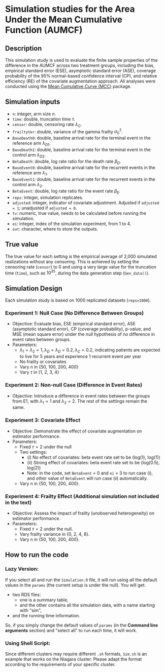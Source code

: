 # Simulation studies for the Area Under the Mean Cumulative Function (AUMCF)

## Description
This simulation study is used to evaluate the finite sample properties of the difference in the AUMCF across two treatment groups, including the bias, empirical standard error (ESE), asymptotic standard error (ASE), coverage probability of the 95% normal-based confidence interval (CP), and relative efficiency (RE) of the covariate augmentation approach. All analyses were conducted using the [Mean Cumulative Curve (MCC)](https://github.com/zrmacc/MCC}) package.

## Simulation inputs
- `n`: integer, arm size $n$.
- `time`: double, truncation time $\tau$.
- `censor`: double, censoring rate $\lambda_C$.
- `frailtyVar`: double, variance of the gamma frailty $\sigma_0^2$.
- `BaseDeath0`: double, baseline arrival rate for the terminal event in the reference arm $\lambda_{D1}$.
- `BaseDeath1`: double, baseline arrival rate for the terminal event in the control arm $\lambda_{D2}$.
- `BetaDeath`: double, log rate ratio for the death rate $\beta_D$.
- `BaseEvent0`: double, baseline arrival rate for the recurrent events in the reference arm $\lambda_1$.
- `BaseEvent1`: double, baseline arrival rate for the recurrent events in the control arm $\lambda_2$.
- `BetaEvent`: double, log rate ratio for the event rate $\beta_E$.
- `reps`: integer, simulation replicates.
- `adjusted`: integer, indicator of covariate adjustment. Adjusted if `adjusted = 1`; unadjusted if `adjusted = 0`.
- `tv`: numeric, true value, needs to be calculated before running the simulation.
- `ei`: integer, index of the simulation experiment, from 1 to 4.
- `out`: character, where to store the outputs.


## True value
The true value for each setting is the empirical average of 2,000 simulated realizations without any censoring. This is achieved by setting the censoring rate (`censor`) to 0 and using a very large value for the truncation time (`time`), such as $10^{35}$, during the data generation step (`Gen_data()`). 
 
## Simulation Design
Each simulation study is based on 1000 replicated datasets (`reps=1000`).

### Experiment 1: Null Case (No Difference Between Groups)
- Objective: Evaluate bias, ESE (empirical standard error), ASE (asymptotic standard error), CP (coverage probability), p-value, and MSE (mean square error) under the null hypothesis of no difference in event rates between groups.
- Parameters:
  - $\lambda_1 = \lambda_2 =1, \lambda_D = \lambda_D = 0.2, \lambda_C = 0.2$, indicating patients are expected to live for 5 years and experience 1 recurrent event per year
  - No frailty or covariates
  - Vary n in {50, 100, 200, 400}
  - Vary $\tau$ in {1, 2, 3, 4}

### Experiment 2: Non-null Case (Difference in Event Rates)
- Objective: Introduce a difference in event rates between the groups from E1, with $\lambda_1=1$ and $\lambda_2=2$.  The rest of the settings remain the same.

### Experiment 3: Covariate Effect
- Objective: Demonstrate the effect of covariate augmentation on estimator performance.
- Parameters:
  - Fixed $\tau = 2$ under the null
  - Two settings:
    - (i) No effect of covariates: beta event rate set to be (log(1), log(1)) 
    - (ii) Strong effect of covariates: beta event rate set to be (log(0.5), log(2))
    - Note: in the code, set `BetaEvent` = 0 and `ei` = 3 to run case (i), and other value of  `BetaEvent` will run case (ii) automatically.
  - Vary n in {50, 100, 200, 400}.
  
### Experiment 4: Frailty Effect (Additional simulation not included in the text)
- Objective: Assess the impact of frailty (unobserved heterogeneity) on estimator performance. 
- Parameters:
  - Fixed $\tau = 2$ under the null.
  - Vary frailty variance in {0, 2, 4, 8}.
  - Vary n in {50, 100, 200, 400}.

## How to run the code

### Lazy Version:
If you select all and run the `Simulation.R` file, it will run using all the default values in the `params` (the current setup is under the null). You will get:

- two RDS files:
  - one is a summary table, 
  - and the other contains all the simulation data, with a name starting with "sim",
- and the running time information. 

So, if you simply change the default values of `params` (in the **Command line arguments** section) and "select all" to run each time, it will work.

### Using Shell Script: 
Since different clusters may require different `.sh` formats, `Sim.sh` is an example that works on the Niagara cluster. Please adapt the format according to the requirements of your specific cluster.

  
  
